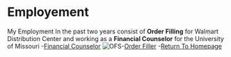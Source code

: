 # Employement
My Employment In the past two years consist of **Order Filling** for Walmart Distribution Center and working as a **Financial Counselor** for the University of Missouri
-[Financial Counselor](https://financialsuccess.missouri.edu/)
![OFS](https://www.google.com/url?sa=i&url=https%3A%2F%2Ftwitter.com%2Fmuofs&psig=AOvVaw0qxcL1YhyMwId6-x0nf30F&ust=1634933586510000&source=images&cd=vfe&ved=0CAsQjRxqFwoTCODJpYip3PMCFQAAAAAdAAAAABAJ)-[Order Filler](https://careers.walmart.com/distribution-centers-and-drivers/distribution-centers)
-[Return To Homepage](./README.md)
